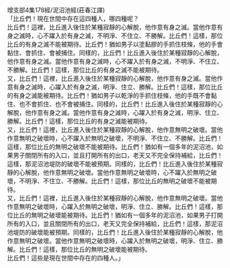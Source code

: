 增支部4集178經/泥沼池經(莊春江譯)  
「比丘們！現在世間中存在這四種人，哪四種呢？  
比丘們！這裡，比丘進入後住於某種寂靜的心解脫，他作意有身之滅。當他作意有身之滅時，心不躍入於有身之滅，不明淨、不住立、不勝解。比丘們！這樣，那位比丘的有身之滅不能被期待。比丘們！猶如男子以塗黏膠的手抓住枝條，他的手會黏住、會抓住、會被捕住。同樣的，比丘們！比丘進入後住於某種寂靜的心解脫，他作意有身之滅。當他作意有身之滅時，心不躍入於有身之滅，不明淨、不住立、不勝解。比丘們！這樣，那位比丘的有身之滅不能被期待。  
又，比丘們！這裡，比丘進入後住於某種寂靜的心解脫，他作意有身之滅。當他作意有身之滅時，心躍入於有身之滅，明淨、住立、勝解。比丘們！這樣，那位比丘的有身之滅能被期待。比丘們！猶如男子以乾淨的手抓住枝條，他的手既不會黏住、也不會抓住、也不會被捕住。同樣的，比丘們！比丘進入後住於某種寂靜的心解脫，他作意有身之滅。當他作意有身之滅時，心躍入於有身之滅，明淨、住立、勝解。比丘們！這樣，那位比丘的有身之滅能被期待。  
又，比丘們！這裡，比丘進入後住於某種寂靜的心解脫，他作意無明之破壞。當他作意無明之破壞時，心不躍入於無明之破壞，不明淨、不住立、不勝解。比丘們！這樣，那位比丘的無明之破壞不能被期待。比丘們！猶如有一個多年的泥沼池，如果男子關閉所有的入口，並且打開所有的出口，老天又不完全保持補給，比丘們！這樣，那泥沼池堤防的破壞不能被預期。同樣的，比丘們！比丘進入後住於某種寂靜的心解脫，他作意無明之破壞。當他作意無明之破壞時，心不躍入於無明之破壞，不明淨、不住立、不勝解。比丘們！這樣，那位比丘的無明之破壞不能被期待。  
又，比丘們！這裡，比丘進入後住於某種寂靜的心解脫，他作意無明之破壞。當他作意無明之破壞時，心躍入於無明之破壞，明淨、住立、勝解。比丘們！這樣，那位比丘的無明之破壞能被期待。比丘們！猶如有一個多年的泥沼池，如果男子打開所有的入口，並且關閉所有的出口，老天又完全保持補給，比丘們！這樣，那泥沼池堤防的破壞能被預期。同樣的，比丘們！比丘進入後住於某種寂靜的心解脫，他作意無明之破壞。當他作意無明之破壞時，心躍入於無明之破壞，明淨、住立、勝解。比丘們！這樣，那位比丘的無明之破壞能被期待。  
比丘們！這些是現在世間中存在的四種人。」  
  
  
